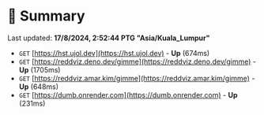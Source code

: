 # 📖 Summary
Last updated: **17/8/2024, 2:52:44 PTG "Asia/Kuala_Lumpur"**

- `GET` [https://hst.ujol.dev](https://hst.ujol.dev) - **Up** (674ms)
- `GET` [https://reddviz.deno.dev/gimme](https://reddviz.deno.dev/gimme) - **Up** (1705ms)
- `GET` [https://reddviz.amar.kim/gimme](https://reddviz.amar.kim/gimme) - **Up** (648ms)
- `GET` [https://dumb.onrender.com](https://dumb.onrender.com) - **Up** (231ms)
